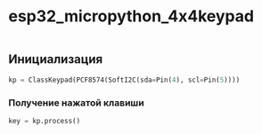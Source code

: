 # esp32_micropython_4x4keypad
```python

```
## Инициализация
```python
kp = ClassKeypad(PCF8574(SoftI2C(sda=Pin(4), scl=Pin(5))))
```
### Получение нажатой клавиши
```python
key = kp.process()
```
